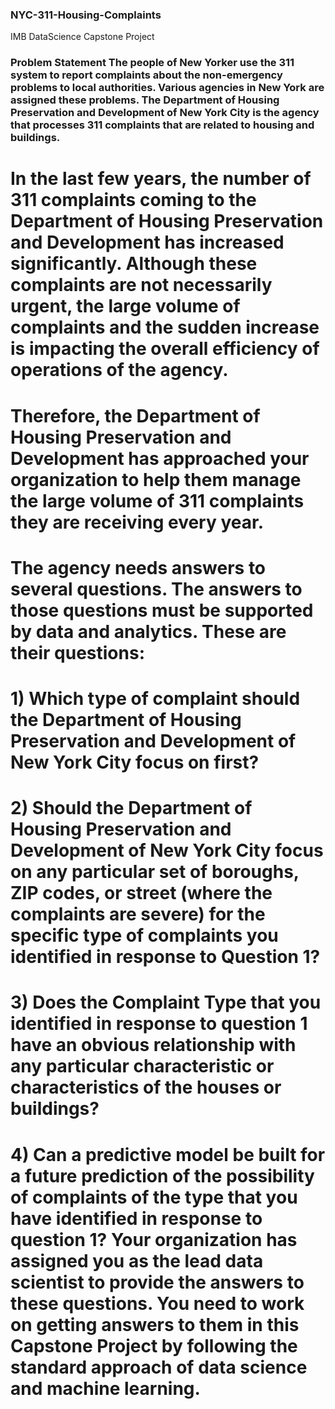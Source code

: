 ### NYC-311-Housing-Complaints
IMB DataScience Capstone Project
### Problem Statement The people of New Yorker use the 311 system to report complaints about the non-emergency problems to local authorities. Various agencies in New York are assigned these problems. The Department of Housing Preservation and Development of New York City is the agency that processes 311 complaints that are related to housing and buildings.

# In the last few years, the number of 311 complaints coming to the Department of Housing Preservation and Development has increased significantly. Although these complaints are not necessarily urgent, the large volume of complaints and the sudden increase is impacting the overall efficiency of operations of the agency.

# Therefore, the Department of Housing Preservation and Development has approached your organization to help them manage the large volume of 311 complaints they are receiving every year.

# The agency needs answers to several questions. The answers to those questions must be supported by data and analytics. These are their questions:

# 1) Which type of complaint should the Department of Housing Preservation and Development of New York City focus on first?

# 2) Should the Department of Housing Preservation and Development of New York City focus on any particular set of boroughs, ZIP codes, or street (where the complaints are severe) for the specific type of complaints you identified in response to Question 1?

# 3) Does the Complaint Type that you identified in response to question 1 have an obvious relationship with any particular characteristic or characteristics of the houses or buildings?

# 4) Can a predictive model be built for a future prediction of the possibility of complaints of the type that you have identified in response to question 1? Your organization has assigned you as the lead data scientist to provide the answers to these questions. You need to work on getting answers to them in this Capstone Project by following the standard approach of data science and machine learning.

